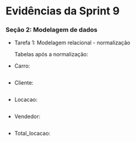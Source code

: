 #
# Evidências da Sprint 9

### Seção 2: Modelagem de dados

- Tarefa 1: Modelagem relacional - normalização

    Tabelas após a normalização:

- Carro:
    
    ![]()

- Cliente:

    ![]()

- Locacao:

    ![]()

- Vendedor:

     ![]()

- Total_locacao:

     ![]()

#